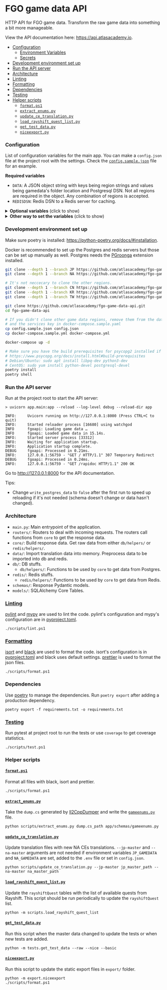 # FGO game data API <!-- omit in toc -->

HTTP API for FGO game data. Transform the raw game data into something a bit more manageable.

View the API documentation here: https://api.atlasacademy.io.

- [Configuration](#configuration)
  - [Environment Variables](#environment-variables)
  - [Secrets](#secrets)
- [Development environment set up](#development-environment-set-up)
- [Run the API server](#run-the-api-server)
- [Architecture](#architecture)
- [Linting](#linting)
- [Formatting](#formatting)
- [Dependencies](#dependencies)
- [Testing](#testing)
- [Helper scripts](#helper-scripts)
  - [`format.ps1`](#formatps1)
  - [`extract_enums.py`](#extract_enumspy)
  - [`update_ce_translation.py`](#update_ce_translationpy)
  - [`load_rayshift_quest_list.py`](#load_rayshift_quest_listpy)
  - [`get_test_data.py`](#get_test_datapy)
  - [`niceexport.py`](#niceexportpy)

### Configuration

List of configuration variables for the main app. You can make a `config.json` file at the project root with the settings. Check the [`config.sample.json`](/config.sample.json) file for an example.

**Required variables**
- `DATA`: A JSON object string with keys being region strings and values being gamedata's folder location and Postgresql DSN. Not all regions are required in the object. Any combination of regions is accepted.
- `REDISDSN`: Redis DSN to a Redis server for caching.

<details>
<summary><b>Optional variables</b> (click to show)</summary>

- `REDIS_PREFIX`: default to `fgoapi`. Prefix for redis keys.
- `CLEAR_REDIS_CACHE`: default to `True`. If set, will clear the redis cache on start and when the webhook above is used.
- `RATE_LIMIT_PER_5_SEC`: default to `100`. The rate limit per 5 seconds for nice and raw endpoints.
- `RAYSHIFT_API_KEY`: default to `""`. Rayshift.io API key to pull quest data.
- `RAYSHIFT_API_URL`: default to https://rayshift.io/api/v1/. Rayshift.io API URL.
- `QUEST_CACHE_LENGTH`: default to `3600`. How long to cache the quest and war endpoints in seconds. Because the rayshift data is updated continously, web and quest endpoints have lower cache time.
- `DB_POOL_SIZE`: defaults to 3. Default pool size for SQLAlchemy connection pool. https://docs.sqlalchemy.org/en/14/core/pooling.html#sqlalchemy.pool.QueuePool.params.pool_size
- `DB_MAX_OVERFLOW`: defaults to 10. Max overflow for SQLAlchemy connection pool. https://docs.sqlalchemy.org/en/14/core/pooling.html#sqlalchemy.pool.QueuePool.params.max_overflow
- `WRITE_POSTGRES_DATA`: default to `True`. Overwrite the data in PostgreSQL when importing.
- `WRITE_REDIS_DATA`: default to `True`. Overwrite the data in Redis when importing.
- `ASSET_URL`: defaults to https://assets.atlasacademy.io/GameData/. Base URL for the game assets.
- `OPENAPI_URL`: default to `None`. Set the server URL in the openapi schema export.
- `EXPORT_ALL_NICE`: default to `False`. If set to `True`, at start the app will generate nice data of all servant and CE and serve them at the `/export` endpoint. It's recommended to serve the files in the `/export` folder using nginx or equivalent webserver to lighten the load on the API server.
- `DOCUMENTATION_ALL_NICE`: default to `False`. If set to `True`, there will be links to the exported all nice files in the documentation.
- `GITHUB_WEBHOOK_SECRET`: default to `""`. If set, will add a webhook location at `/GITHUB_WEBHOOK_SECRET/update` that will pull and update the game data. If it's not set, the endpoint is not created.
- `GITHUB_WEBHOOK_GIT_PULL`: default to `False`. If set, the app will do `git pull` on the gamedata repos when the webhook above is used.

</details>
<details>
<summary><b>Other way to set the variables</b> (click to show)</summary>

#### Environment Variables

The variables can also be set as environment variables.

#### Secrets

Secret variables can be put in the [secrets](secrets/) folder instead of being supplied as environment variable:
```
> cat .\secrets\rayshift_api_key
eca334a9-3289-4ad7-9b92-1ec2bbc3fc19
> cat .\secrets\redisdsn
redis://localhost
```

Settings at a higher level will override the settings at a lower level.
1. Secrets variable
2. Enviornment variable
3. `.env` file
4. `config.json`
</details>

### Development environment set up

Make sure poetry is installed: https://python-poetry.org/docs/#installation.

Docker is recommended to set up the Postgres and redis servers but those can be set up manually as well. Postgres needs the [PGroonga](https://pgroonga.github.io/install/) extension installed.

```sh
git clone --depth 1 --branch JP https://github.com/atlasacademy/fgo-game-data.git fgo-game-data-jp
git clone --depth 1 --branch NA https://github.com/atlasacademy/fgo-game-data.git fgo-game-data-na

# It's not neccecary to clone the other regions.
git clone --depth 1 --branch CN https://github.com/atlasacademy/fgo-game-data.git fgo-game-data-cn
git clone --depth 1 --branch KR https://github.com/atlasacademy/fgo-game-data.git fgo-game-data-kr
git clone --depth 1 --branch TW https://github.com/atlasacademy/fgo-game-data.git fgo-game-data-tw

git clone https://github.com/atlasacademy/fgo-game-data-api.git
cd fgo-game-data-api

# If you didn't clone other game data regions, remove them from the data field in config.json,
# and the services key in docker-compose.sample.yaml
cp config.sample.json config.json
cp docker-compose.sample.yml docker-compose.yml

docker-compose up -d

# Make sure you have the build prerequisites for psycopg2 installed if you are installing on Linux or macOS.
# https://www.psycopg.org/docs/install.html#build-prerequisites
# Debian/Ubuntu: sudo apt install libpq-dev python3-dev
# CentOS: sudo yum install python-devel postgresql-devel
poetry install
poetry shell
```

### Run the API server

Run at the project root to start the API server:

```
> uvicorn app.main:app --reload --log-level debug --reload-dir app

INFO:     Uvicorn running on http://127.0.0.1:8000 (Press CTRL+C to quit)
INFO:     Started reloader process [16680] using watchgod
INFO      fgoapi: Loading game data …
INFO      fgoapi: Loaded game data in 15.14s.
INFO:     Started server process [33312]
INFO:     Waiting for application startup.
INFO:     Application startup complete.
DEBUG     fgoapi: Processed in 0.21ms.
INFO:     127.0.0.1:56759 - "GET / HTTP/1.1" 307 Temporary Redirect
DEBUG     fgoapi: Processed in 0.24ms.
INFO:     127.0.0.1:56759 - "GET /rapidoc HTTP/1.1" 200 OK
```

Go to http://127.0.0.1:8000 for the API documentation.

Tips:
- Change `write_postgres_data` to `false` after the first run to speed up reloading if it's not needed (schema doesn't change or data hasn't changed).

### Architecture

- `main.py`: Main entrypoint of the application.
- `routers/`: Routers to deal with incoming requests. The routers call functions from `core` to get the response data.
- `core/`: Build response data. Get raw data from either `db/helpers/` or `redis/helpers/`.
- `data/`: Import translation data into memory. Preprocess data to be imported into db and redis.
- `db/`: DB stuffs.
  - `db/helpers/`: Functions to be used by `core` to get data from Postgres.
- `redis/`: Redis stuffs.
  - `redis/helpers/`: Functions to be used by `core` to get data from Redis.
- `schemas/`: Response Pydantic models.
- `models/`: SQLAlchemy Core Tables.

### [Linting](scripts/lint.ps1)

[pylint](https://docs.pylint.org/en/latest/index.html) and [mypy](https://mypy.readthedocs.io/en/stable/) are used to lint the code. pylint's configuration and mypy's configuration are in [pyproject.toml](pyproject.toml).

```
./scripts/lint.ps1
```

### [Formatting](scripts/format.ps1)

[isort](https://pycqa.github.io/isort/) and [black](https://black.readthedocs.io/en/stable/) are used to format the code. isort's configuration is in [pyproject.toml](pyproject.toml) and black uses default settings. [prettier](https://prettier.io/docs/en/) is used to format the json files.

```
./scripts/format.ps1
```

### Dependencies

Use [poetry](https://python-poetry.org/docs/) to manage the dependencies. Run `poetry export` after adding a production dependency.

```
poetry export -f requirements.txt -o requirements.txt
```

### [Testing](scripts/test.ps1)

Run pytest at project root to run the tests or use `coverage` to get coverage statistics.

```
./scripts/test.ps1
```

### Helper scripts

#### [`format.ps1`](scripts/format.ps1)

Format all files with black, isort and prettier.

```
./scripts/format.ps1
```

#### [`extract_enums.py`](scripts/extract_enums.py)

Take the `dump.cs` generated by [Il2CppDumper](https://github.com/Perfare/Il2CppDumper) and write the [`gameenums.py`](app/data/gameenums.py) file.

```
python scripts/extract_enums.py dump.cs_path app/schemas/gameenums.py
```

#### [`update_ce_translation.py`](scripts/update_ce_translation.py)

Update translation files with new NA CEs translations. `--jp-master` and `--na-master` arguments are not needed if environment variables `JP_GAMEDATA` and `NA_GAMEDATA` are set, added to the `.env` file or set in `config.json`.

```
python scripts/update_ce_translation.py --jp-master jp_master_path --na-master na_master_path
```

#### [`load_rayshift_quest_list.py`](scripts/load_rayshift_quest_list.py)

Update the `rayshiftQuest` tables with the list of available quests from Rayshift. This script should be run periodically to update the `rayshiftQuest` list.

```
python -m scripts.load_rayshift_quest_list
```

#### [`get_test_data.py`](tests/get_test_data.py)

Run this script when the master data changed to update the tests or when new tests are added.

```
python -m tests.get_test_data --raw --nice --basic
```

#### [`niceexport.py`](export/niceexport.py)

Run this script to update the static export files in `export/` folder.

```
python -m export.niceexport
./scripts/format.ps1
```
